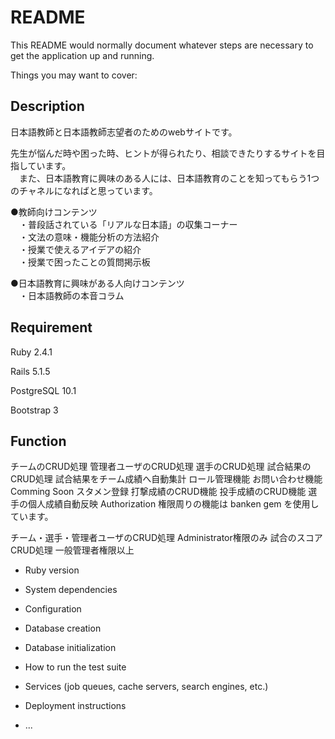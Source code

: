 # README

This README would normally document whatever steps are necessary to get the
application up and running.

Things you may want to cover:

<h2>Description</h2>
<p>日本語教師と日本語教師志望者のためのwebサイトです。</p>
<p>先生が悩んだ時や困った時、ヒントが得られたり、相談できたりするサイトを目指しています。<br>
　また、日本語教育に興味のある人には、日本語教育のことを知ってもらう1つのチャネルになればと思っています。</p>
<p>●教師向けコンテンツ
<br>　・普段話されている「リアルな日本語」の収集コーナー
<br>　・文法の意味・機能分析の方法紹介
<br>　・授業で使えるアイデアの紹介
<br>　・授業で困ったことの質問掲示板</p>
<p>●日本語教育に興味がある人向けコンテンツ
<br>　・日本語教師の本音コラム</p>

<h2>Requirement</h2>
<p>Ruby 2.4.1</p>
<p>Rails 5.1.5</p>
<p>PostgreSQL 10.1</p>
<p>Bootstrap 3</p>

<h2>Function</h2>



チームのCRUD処理
管理者ユーザのCRUD処理
選手のCRUD処理
試合結果のCRUD処理
試合結果をチーム成績へ自動集計
ロール管理機能
お問い合わせ機能
Comming Soon
スタメン登録
打撃成績のCRUD機能
投手成績のCRUD機能
選手の個人成績自動反映
Authorization
権限周りの機能は banken gem を使用しています。

チーム・選手・管理者ユーザのCRUD処理
Administrator権限のみ
試合のスコアCRUD処理
一般管理者権限以上









* Ruby version

* System dependencies

* Configuration

* Database creation

* Database initialization

* How to run the test suite

* Services (job queues, cache servers, search engines, etc.)

* Deployment instructions

* ...
